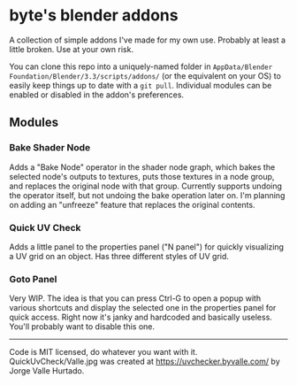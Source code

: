 # byte's blender addons

A collection of simple addons I've made for my own use. Probably at least a little broken. Use at your own risk.

You can clone this repo into a uniquely-named folder in `AppData/Blender Foundation/Blender/3.3/scripts/addons/` (or the equivalent on your OS) to easily keep things up to date with a `git pull`. Individual modules can be enabled or disabled in the addon's preferences.

## Modules

### Bake Shader Node

Adds a "Bake Node" operator in the shader node graph, which bakes the selected node's outputs to textures, puts those textures in a node group, and replaces the original node with that group. Currently supports undoing the operator itself, but not undoing the bake operation later on. I'm planning on adding an "unfreeze" feature that replaces the original contents.

### Quick UV Check

Adds a little panel to the properties panel ("N panel") for quickly visualizing a UV grid on an object. Has three different styles of UV grid.

### Goto Panel

Very WIP. The idea is that you can press Ctrl-G to open a popup with various shortcuts and display the selected one in the properties panel for quick access. Right now it's janky and hardcoded and basically useless. You'll probably want to disable this one.

---

Code is MIT licensed, do whatever you want with it. QuickUvCheck/Valle.jpg was created at https://uvchecker.byvalle.com/ by Jorge Valle Hurtado.